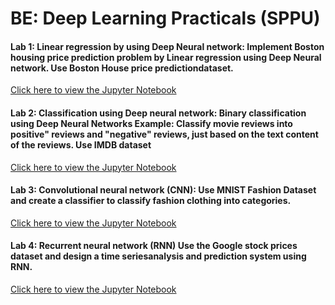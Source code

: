 # BE: Deep Learning Practicals (SPPU)

#### Lab 1: Linear regression by using Deep Neural network: Implement Boston housing price prediction problem by Linear regression using Deep Neural network. Use Boston House price predictiondataset.
[Click here to view the Jupyter Notebook](https://github.com/richardwarepam16/BE_DL_Practicals/blob/master/lab1.ipynb)

#### Lab 2: Classification using Deep neural network: Binary classification using Deep Neural Networks Example: Classify movie reviews into positive" reviews and "negative" reviews, just based on the text content of the reviews. Use IMDB dataset
[Click here to view the Jupyter Notebook](https://github.com/richardwarepam16/BE_DL_Practicals/blob/master/lab2.ipynb)

#### Lab 3: Convolutional neural network (CNN): Use MNIST Fashion Dataset and create a classifier to classify fashion clothing into categories.
[Click here to view the Jupyter Notebook](https://github.com/richardwarepam16/BE_DL_Practicals/blob/master/lab3.ipynb)

#### Lab 4: Recurrent neural network (RNN) Use the Google stock prices dataset and design a time seriesanalysis and prediction system using RNN.
[Click here to view the Jupyter Notebook](https://github.com/richardwarepam16/BE_DL_Practicals/blob/master/lab4.ipynb)
